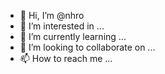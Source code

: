 - 👋 Hi, I’m @nhro
- 👀 I’m interested in ...
- 🌱 I’m currently learning ...
- 💞️ I’m looking to collaborate on ...
- 📫 How to reach me ...

<!---
nhro/nhro is a ✨ special ✨ repository because its `README.md` (this file) appears on your GitHub profile.
You can click the Preview link to take a look at your changes.
--->
